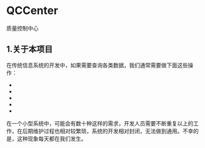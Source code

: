 # QCCenter
质量控制中心

## 1.关于本项目

在传统信息系统的开发中，如果需要查询各类数据，我们通常需要做下面这些操作：

+ [页面]:     用户选择各类选项，比如商品类别、价格区间、颜色等属性，然后提交请求给后台；
+ [控制器]:   后台根据用户提交结果解析用户请求，将该请求发送给Modules模块;
+ [数据模型]: 拼接数据库查询字符串，连接数据库————查询数据————返回数据并打包给Controller; 
+ [控制器]:   根据上一步返回结果将信息返回前台，做各类操作；
+ [页面]:     接收数据并渲染到页面；
 
在一个小型系统中，可能会有数十种这样的需求，开发人员需要不断重复以上的工作，在后期维护过程也相对较繁琐，系统的开发相对封闭，无法做到通用。不幸的是，这种现象每天都在我们发生。

